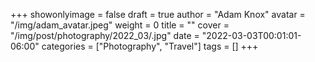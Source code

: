 +++
showonlyimage = false
draft = true
author = "Adam Knox"
avatar = "/img/adam_avatar.jpeg"
weight = 0
title = ""
cover = "/img/post/photography/2022_03/.jpg"
date = "2022-03-03T00:01:01-06:00"
categories = ["Photography", "Travel"]
tags = []
+++
<!--more-->
